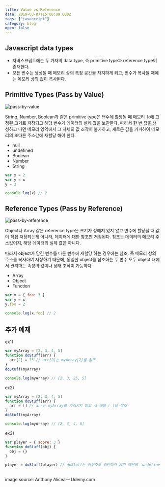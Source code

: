 ```yaml
---
title: Value vs Reference
date: 2019-03-07T15:00:00.000Z
tags: ["javascript"]
category: blog
open: false
---
```


## Javascript data types

- 자바스크립트에는 두 가자의 data type, 즉 primitive type과 reference type이 존재한다.
- 모든 변수는 생성될 때 메모리 상의 특정 공간을 차지하게 되고, 변수가 복사될 때에는 메모리 상의 값이 복사된다.

## Primitive Types (Pass by Value)

![pass-by-value](/assets/pass-by-value.png "pass-by-value")

String, Number, Boolean과 같은 primitive type은 변수에 할당될 때 메모리 상에 고정된 크기로 저장되고 해당 변수가 데이터의 실제 값을 보관한다. 따라서 한 번 값을 생성하고 나면 메모리 영역에서 그 자체의 값 조작이 불가하고, 새로운 값을 카피하여 메모리의 또다른 주소값에 재할당 해야 한다.

- null
- undefined
- Boolean
- Number
- String

```javascript
var x = 2
var y = x
y = 3

console.log(x) // 2
```

## Reference Types (Pass by Reference)

![pass-by-reference](/assets/pass-by-reference.png "pass-by-reference")

Object나 Array 같은 reference type은 크기가 정해져 있지 않고 변수에 할당될 때 값이 직접 저장되는게 아니라, 데이터에 대한 참조만 저장된다. 참조는 데이터의 메모리 주소값이지, 해당 데이터의 실제 값은 아니다.

따라서 object가 담긴 변수를 다른 변수에 재할당 하는 경우에는 참조, 즉 메모리 상의 주소를 복사하여 저장하기 때문에, 동일한 object를 참조하는 두 변수 모두 object 내에서 관리하는 속성의 값이나 상태 조작이 가능하다.

- Array
- Object
- Function

```javascript
var x = { foo: 3 }
var y = x
y.foo = 2

console.log(x.foo) // 2
```

## 추가 예제

ex1)

```javascript
var myArray = [2, 3, 4, 5]
function doStuff(arr) {
  arr[2] = 25 // arr[2]는 myArray[2]를 참조
}
doStuff(myArray)

console.log(myArray) // [2, 3, 25, 5]
```

ex2)

```javascript
var myArray = [2, 3, 4, 5]
function doStuff(arr) {
  arr = [] // arr는 myArray를 가리키지 않고 새 배열 [ ]을 참조
}
doStuff(myArray)

console.log(myArray) // [2, 3, 4, 5]
```

ex3)

```javascript
var player = { score: 3 }
function doStuff(obj) {
  obj = {}
}

player = doStuff(player) // doStuff는 아무것도 리턴하지 않기 때문에 'undefined'
```

<br />
image source: Anthony Alicea — Udemy.com

<br />
<br />
<br />
<br />
